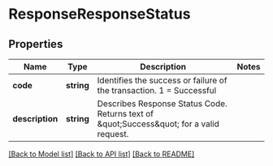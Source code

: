 # ResponseResponseStatus

## Properties
Name | Type | Description | Notes
------------ | ------------- | ------------- | -------------
**code** | **string** | Identifies the success or failure of the transaction.   1 &#x3D; Successful | 
**description** | **string** | Describes Response Status Code.  Returns text of \&quot;Success\&quot; for a valid request. | 

[[Back to Model list]](../../README.md#documentation-for-models) [[Back to API list]](../../README.md#documentation-for-api-endpoints) [[Back to README]](../../README.md)

